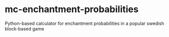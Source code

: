 mc-enchantment-probabilities
============================

Python-based calculator for enchantment probabilities in a popular swedish block-based game